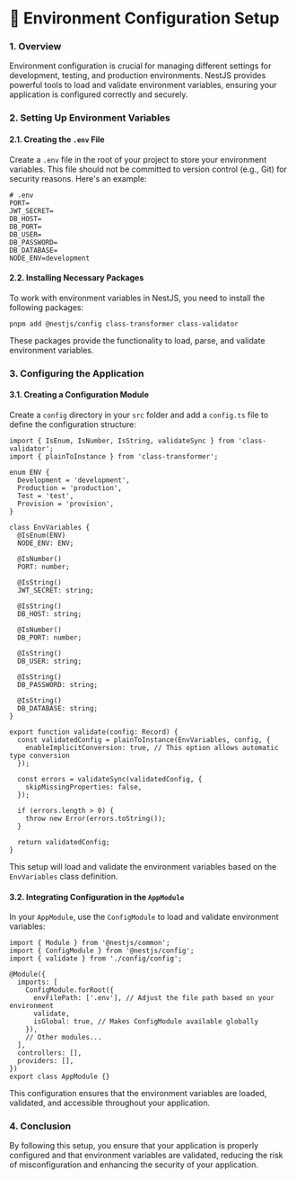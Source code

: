 <h1>📄 Environment Configuration Setup</h1>

<h3>1. Overview</h3>
<p>Environment configuration is crucial for managing different settings for development, testing, and production environments. NestJS provides powerful tools to load and validate environment variables, ensuring your application is configured correctly and securely.</p>

<h3>2. Setting Up Environment Variables</h3>

<h4>2.1. Creating the <code>.env</code> File</h4>
<p>Create a <code>.env</code> file in the root of your project to store your environment variables. This file should not be committed to version control (e.g., Git) for security reasons. Here's an example:</p>

<pre><code># .env
PORT=
JWT_SECRET=
DB_HOST=
DB_PORT=
DB_USER=
DB_PASSWORD=
DB_DATABASE=
NODE_ENV=development
</code></pre>

<h4>2.2. Installing Necessary Packages</h4>
<p>To work with environment variables in NestJS, you need to install the following packages:</p>

<pre><code>pnpm add @nestjs/config class-transformer class-validator</code></pre>

<p>These packages provide the functionality to load, parse, and validate environment variables.</p>

<h3>3. Configuring the Application</h3>

<h4>3.1. Creating a Configuration Module</h4>
<p>Create a <code>config</code> directory in your <code>src</code> folder and add a <code>config.ts</code> file to define the configuration structure:</p>

<pre><code>import { IsEnum, IsNumber, IsString, validateSync } from 'class-validator';
import { plainToInstance } from 'class-transformer';

enum ENV {
  Development = 'development',
  Production = 'production',
  Test = 'test',
  Provision = 'provision',
}

class EnvVariables {
  @IsEnum(ENV)
  NODE_ENV: ENV;

  @IsNumber()
  PORT: number;

  @IsString()
  JWT_SECRET: string;

  @IsString()
  DB_HOST: string;

  @IsNumber()
  DB_PORT: number;

  @IsString()
  DB_USER: string;

  @IsString()
  DB_PASSWORD: string;

  @IsString()
  DB_DATABASE: string;
}

export function validate(config: Record<string, unknown>) {
  const validatedConfig = plainToInstance(EnvVariables, config, {
    enableImplicitConversion: true, // This option allows automatic type conversion
  });

  const errors = validateSync(validatedConfig, {
    skipMissingProperties: false,
  });

  if (errors.length > 0) {
    throw new Error(errors.toString());
  }

  return validatedConfig;
}
</code></pre>

<p>This setup will load and validate the environment variables based on the <code>EnvVariables</code> class definition.</p>

<h4>3.2. Integrating Configuration in the <code>AppModule</code></h4>
<p>In your <code>AppModule</code>, use the <code>ConfigModule</code> to load and validate environment variables:</p>

<pre><code>import { Module } from '@nestjs/common';
import { ConfigModule } from '@nestjs/config';
import { validate } from './config/config';

@Module({
  imports: [
    ConfigModule.forRoot({
      envFilePath: ['.env'], // Adjust the file path based on your environment
      validate,
      isGlobal: true, // Makes ConfigModule available globally
    }),
    // Other modules...
  ],
  controllers: [],
  providers: [],
})
export class AppModule {}
</code></pre>

<p>This configuration ensures that the environment variables are loaded, validated, and accessible throughout your application.</p>

<h3>4. Conclusion</h3>
<p>By following this setup, you ensure that your application is properly configured and that environment variables are validated, reducing the risk of misconfiguration and enhancing the security of your application.</p>
